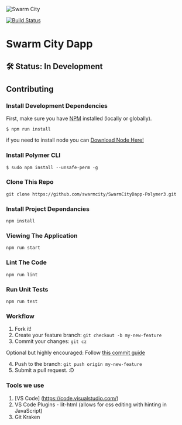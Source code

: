 ![Swarm City](https://github.com/swarmcity/sc-boardwalk-production/blob/master/images/icons/icon-48x48.png?raw=true "Swarm City")

[![Build Status](https://travis-ci.org/swarmcity/SwarmCityDapp-Polymer3.svg?branch=master)](https://travis-ci.org/swarmcity/SwarmCityDapp-Polymer3)

# Swarm City Dapp

## 🛠 Status: In Development

## Contributing

### Install Development Dependencies

First, make sure you have [NPM](https://www.npmjs.com/) installed (locally or globally).

```
$ npm run install
```
if you need to install node you can [Download Node Here!](https://nodejs.org/en/download/)

### Install Polymer CLI

```
$ sudo npm install --unsafe-perm -g
```


### Clone This Repo

```
git clone https://github.com/swarmcity/SwarmCityDapp-Polymer3.git
```

### Install Project Dependancies 

```
npm install
```

### Viewing The Application

```
npm run start
```

### Lint The Code

```
npm run lint
```

### Run Unit Tests

```
npm run test
```

### Workflow

1. Fork it!
2. Create your feature branch: `git checkout -b my-new-feature`
3. Commit your changes: `git cz`

Optional but highly encouraged: Follow [this commit guide](https://conventionalcommits.org/)

4. Push to the branch: `git push origin my-new-feature`
5. Submit a pull request. :D

### Tools we use

1. [VS Code] (https://code.visualstudio.com/)
2. VS Code Plugins - lit-html (allows for css editing with hinting in JavaScript)
3. Git Kraken
